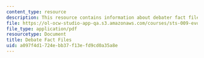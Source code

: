 ```yaml
---
content_type: resource
description: This resource contains information about debater fact files.
file: https://ol-ocw-studio-app-qa.s3.amazonaws.com/courses/sts-009-evolution-and-society-spring-2012/a097f4d1724ebb37f13efd9cd0a35a8e_MITSTS_009S12_dbt_ft_fls.pdf
file_type: application/pdf
resourcetype: Document
title: Debate Fact Files
uid: a097f4d1-724e-bb37-f13e-fd9cd0a35a8e
---
```

